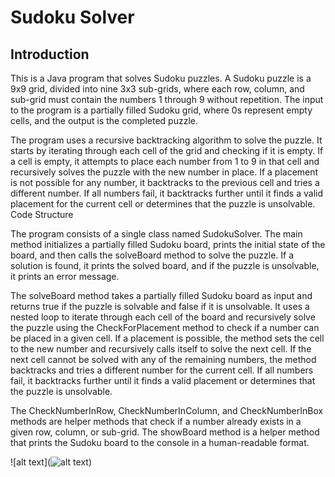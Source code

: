 # Sudoku Solver
## Introduction

This is a Java program that solves Sudoku puzzles. A Sudoku puzzle is a 9x9 grid, divided into nine 3x3 sub-grids, where each row, column, and sub-grid must contain the numbers 1 through 9 without repetition. The input to the program is a partially filled Sudoku grid, where 0s represent empty cells, and the output is the completed puzzle.

The program uses a recursive backtracking algorithm to solve the puzzle. It starts by iterating through each cell of the grid and checking if it is empty. If a cell is empty, it attempts to place each number from 1 to 9 in that cell and recursively solves the puzzle with the new number in place. If a placement is not possible for any number, it backtracks to the previous cell and tries a different number. If all numbers fail, it backtracks further until it finds a valid placement for the current cell or determines that the puzzle is unsolvable.
Code Structure

The program consists of a single class named SudokuSolver. The main method initializes a partially filled Sudoku board, prints the initial state of the board, and then calls the solveBoard method to solve the puzzle. If a solution is found, it prints the solved board, and if the puzzle is unsolvable, it prints an error message.

The solveBoard method takes a partially filled Sudoku board as input and returns true if the puzzle is solvable and false if it is unsolvable. It uses a nested loop to iterate through each cell of the board and recursively solve the puzzle using the CheckForPlacement method to check if a number can be placed in a given cell. If a placement is possible, the method sets the cell to the new number and recursively calls itself to solve the next cell. If the next cell cannot be solved with any of the remaining numbers, the method backtracks and tries a different number for the current cell. If all numbers fail, it backtracks further until it finds a valid placement or determines that the puzzle is unsolvable.

The CheckNumberInRow, CheckNumberInColumn, and CheckNumberInBox methods are helper methods that check if a number already exists in a given row, column, or sub-grid. The showBoard method is a helper method that prints the Sudoku board to the console in a human-readable format.

![alt text](![alt text](http://url/to/img.png))
